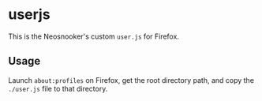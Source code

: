 # userjs

This is the Neosnooker's custom `user.js` for Firefox.

## Usage

Launch `about:profiles` on Firefox, get the root directory path, and copy the
`./user.js` file to that directory.
